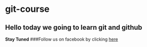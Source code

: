 # git-course
## Hello today we going to learn git and github
**Stay Tuned**
###Follow us on facebook by clicking [here](https://www.facebook.com/bouras.monsef/)
